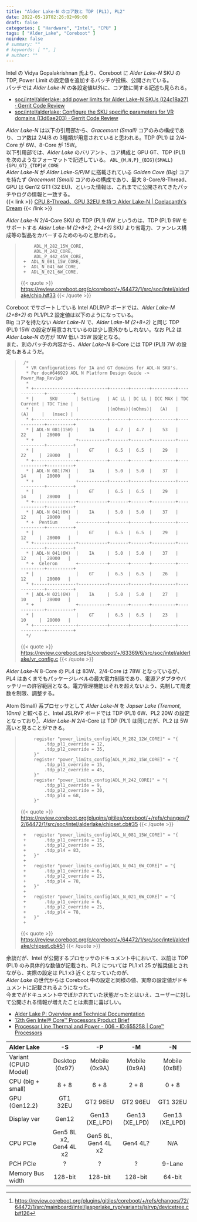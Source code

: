 ```yaml
---
title: "Alder Lake-N のコア数と TDP (PL1), PL2"
date: 2022-05-19T02:26:02+09:00
draft: false
categories: [ "Hardware", "Intel", "CPU" ]
tags: [ "Alder_Lake", "Coreboot" ]
noindex: false
# summary: ""
# keywords: [ "", ]
# author: ""
---
```


Intel の Vidya Gopalakrishnan 氏より、Coreboot に *Alder Lake-N* SKU の TDP, Power Limit の設定値を追加するパッチが投稿、公開されている。  
パッチでは *Alder Lake-N* の各設定値以外に、コア数に関する記述も見られる。  

 * [soc/intel/alderlake: add power limits for Alder Lake-N SKUs (I24c18a27) · Gerrit Code Review](https://review.coreboot.org/c/coreboot/+/64472/1)
 * [soc/intel/alderlake: Configure the SKU specific parameters for VR domains (I3d6ae203) · Gerrit Code Review](https://review.coreboot.org/c/coreboot/+/63369/6)

*Alder Lake-N* は以下の引用部から、*Gracemont (Small)* コアのみの構成であり、コア数は 2/4/8 の 3種類が用意されていると思われる。TDP (PL1) は 2/4-Core が 6W、8-Core が 15W。  
以下引用部では、*Alder Lake* のバリアント、コア構成と GPU GT、TDP (PL1) を次のようなフォーマットで記述している。 `ADL_{M,N,P}_{BIG}{SMALL}{GPU_GT}_{TDP}W_CORE`  
*Alder Lake-N* が *Alder Lake-S/P/M* に搭載されている *Golden Cove (Big)* コアを持たず *Gracemont (Small)* コアのみの構成であり、最大 8-Core/8-Thread、GPU は Gen12 GT1 (32 EU)、といった情報は、これまでに公開されてきたパッチやログの情報と一致する。  
{{< link >}} [CPU 8-Thread、GPU 32EU を持つ Alder Lake-N | Coelacanth's Dream](/posts/2022/02/04/adl_n-8thread/) {{< /link >}}

*Alder Lake-N* 2/4-Core SKU の TDP (PL1) 6W というのは、TDP (PL1) 9W をサポートする *Alder Lake-M (2+8+2, 2+4+2)* SKU より省電力、ファンレス構成等の製品をカバーするためのものと思われる。  

 > 		 	ADL_M_282_15W_CORE,
 > 		 	ADL_M_242_CORE,
 > 		 	ADL_P_442_45W_CORE,
 > 		+  ADL_N_081_15W_CORE,
 > 		+  ADL_N_041_6W_CORE,
 > 		+  ADL_N_021_6W_CORE,
 >
 > {{< quote >}} <https://review.coreboot.org/c/coreboot/+/64472/1/src/soc/intel/alderlake/chip.h#33> {{< /quote >}}

Coreboot でサポートしている Intel ADLRVP ボードでは、*Alder Lake-M (2+8+2)* の PL1/PL2 設定値は以下のようになっている。  
Big コアを持たない *Alder Lake-N* で、*Alder Lake-M (2+8+2)* と同じ TDP (PL1) 15W の設定が用意されているのは少し意外かもしれない。なお PL2 は *Alder Lake-N* の方が 10W 低い 35W 設定となる。  
また、別のパッチの内容から、*Alder Lake-N* 8-Core には TDP (PL1) 7W の設定もあるようだ。  

 > 		/*
 > 		 * VR Configurations for IA and GT domains for ADL-N SKU's.
 > 		 * Per doc#646929 ADL N Platform Design Guide -> Power_Map_Rev1p0
 > 		 *
 > 		 * +----------------+-----------+-------+-------+---------+-------------+----------+
 > 		 * |      SKU       | Setting   | AC LL | DC LL | ICC MAX | TDC Current | TDC Time |
 > 		 * |                |           |(mOhms)|(mOhms)|   (A)   |     (A)     |   (msec) |
 > 		 * +----------------+-----------+-------+-------+---------+-------------+----------+
 > 		 * | ADL-N 081(15W) |    IA     |  4.7  |  4.7  |    53   |      22     |  28000   |
 > 		 * +                +-----------+-------+-------+---------+-------------+----------+
 > 		 * |                |    GT     |  6.5  |  6.5  |    29   |      22     |  28000   |
 > 		 * +----------------+-----------+-------+-------+---------+-------------+----------+
 > 		 * | ADL-N 081(7W)  |    IA     |  5.0  |  5.0  |    37   |      14     |  28000   |
 > 		 * +                +-----------+-------+-------+---------+-------------+----------+
 > 		 * |                |    GT     |  6.5  |  6.5  |    29   |      14     |  28000   |
 > 		 * +----------------+-----------+-------+-------+---------+-------------+----------+
 > 		 * | ADL-N 041(6W)  |    IA     |  5.0  |  5.0  |    37   |      12     |  28000   |
 > 		 * +  Pentium       +-----------+-------+-------+---------+-------------+----------+
 > 		 * |                |    GT     |  6.5  |  6.5  |    29   |      12     |  28000   |
 > 		 * +----------------+-----------+-------+-------+---------+-------------+----------+
 > 		 * | ADL-N 041(6W)  |    IA     |  5.0  |  5.0  |    37   |      12     |  28000   |
 > 		 * +  Celeron       +-----------+-------+-------+---------+-------------+----------+
 > 		 * |                |    GT     |  6.5  |  6.5  |    26   |      12     |  28000   |
 > 		 * +----------------+-----------+-------+-------+---------+-------------+----------+
 > 		 * | ADL-N 021(6W)  |    IA     |  5.0  |  5.0  |    27   |      10     |  28000   |
 > 		 * +                +-----------+-------+-------+---------+-------------+----------+
 > 		 * |                |    GT     |  6.5  |  6.5  |    23   |      10     |  28000   |
 > 		 * +----------------+-----------+-------+-------+---------+-------------+----------+
 > 		 */
 >
 > {{< quote >}} <https://review.coreboot.org/c/coreboot/+/63369/6/src/soc/intel/alderlake/vr_config.c> {{< /quote >}}

*Alder Lake-N* 8-Core の PL4 は 83W、2/4-Core は 78W となっているが、PL4 はあくまでもパッケージレベルの最大電力制限であり、電源アダプタやバッテリーの許容範囲となる。電力管理機能はそれを超えないよう、先制して周波数を制限、調整する。  

Atom (Small) 系プロセッサとして *Alder Lake-N* を *Japser Lake (Tremont, 10nm)* と較べると、Intel JSLRVP ボードでは TDP (PL1) 6W、PL2 20W の設定となっており[^jslrvp]、*Alder Lake-N* 2/4-Core は TDP (PL1) は同じだが、PL2 は 5W 高いと見ることができる。  

[^jslrvp]: <https://review.coreboot.org/plugins/gitiles/coreboot/+/refs/changes/72/64472/1/src/mainboard/intel/jasperlake_rvp/variants/jslrvp/devicetree.cb#126>

 > 			register "power_limits_config[ADL_M_282_12W_CORE]" = "{
 > 				.tdp_pl1_override = 12,
 > 				.tdp_pl2_override = 35,
 > 			}"
 > 			register "power_limits_config[ADL_M_282_15W_CORE]" = "{
 > 				.tdp_pl1_override = 15,
 > 				.tdp_pl2_override = 45,
 > 			}"
 > 			register "power_limits_config[ADL_M_242_CORE]" = "{
 > 				.tdp_pl1_override = 9,
 > 				.tdp_pl2_override = 30,
 > 				.tdp_pl4 = 68,
 > 			}"
 >
 > {{< quote >}} <https://review.coreboot.org/plugins/gitiles/coreboot/+/refs/changes/72/64472/1/src/soc/intel/alderlake/chipset.cb#35> {{< /quote >}}
 >
 > 		+	register "power_limits_config[ADL_N_081_15W_CORE]" = "{
 > 		+		.tdp_pl1_override = 15,
 > 		+		.tdp_pl2_override = 35,
 > 		+		.tdp_pl4 = 83,
 > 		+	}"
 > 		+
 > 		+	register "power_limits_config[ADL_N_041_6W_CORE]" = "{
 > 		+		.tdp_pl1_override = 6,
 > 		+		.tdp_pl2_override = 25,
 > 		+		.tdp_pl4 = 78,
 > 		+	}"
 > 		+
 > 		+	register "power_limits_config[ADL_N_021_6W_CORE]" = "{
 > 		+		.tdp_pl1_override = 6,
 > 		+		.tdp_pl2_override = 25,
 > 		+		.tdp_pl4 = 78,
 > 		+	}"
 > 		+
 >
 > {{< quote >}} <https://review.coreboot.org/c/coreboot/+/64472/1/src/soc/intel/alderlake/chipset.cb#51> {{< /quote >}}

余談だが、Intel が公開するプロセッサのドキュメント中において、以前は TDP (PL1) のみ具体的な数値が記載され、PL2 については PL1 x1.25 が推奨値とされながら、実際の設定は PL1 x3 近くとなっていたのが、  
*Alder Lake* の世代からは Coreboot 中の設定と同様の値、実際の設定値がドキュメントに記載されるようになった。  
今までがドキュメント中でぼかされていた状態だったとはいえ、ユーザーに対して公開される情報が増えたことは素直に喜ばしい。  

 * [Alder Lake P: Overview and Technical Documentation](https://www.intel.com/content/www/us/en/products/platforms/details/alder-lake-p.html)
 * [12th Gen Intel® Core™ Processors Product Brief](https://www.intel.com/content/www/us/en/products/docs/processors/core/12th-gen-core-mobile-processors-brief.html)
 * [Processor Line Thermal and Power - 006 - ID:655258 | Core™ Processors](https://edc.intel.com/content/www/us/en/design/ipla/software-development-platforms/client/platforms/alder-lake-desktop/12th-generation-intel-core-processors-datasheet-volume-1-of-2/006/processor-line-thermal-and-power/)

| Alder Lake | -S | -P | -M | -N |
| :-- | :--: | :--: | :--: | :--: |
| Variant (CPUID Model) | Desktop (0x97) | Mobile (0x9A) | Mobile (0x9A) | Mobile (0xBE) |
| CPU (big + small) | 8 + 8 | 6 + 8 | 2 + 8 | 0 + 8 |
| GPU (Gen12.2) | GT1 32EU | GT2 96EU | GT2 96EU | GT1 32EU |
| Display ver | Gen12 | Gen13 (XE_LPD) | Gen13 (XE_LPD) | Gen13 (XE_LPD) |
| CPU PCIe | Gen5 8L x2,<br>Gen4 4L x2 | Gen5 8L,<br>Gen4 4L x2 | Gen4 4L? | N/A |
| PCH PCIe | ? | ? | ? | 9-Lane |
| Memory Bus width | 128-bit |128-bit |128-bit | 64-bit |
